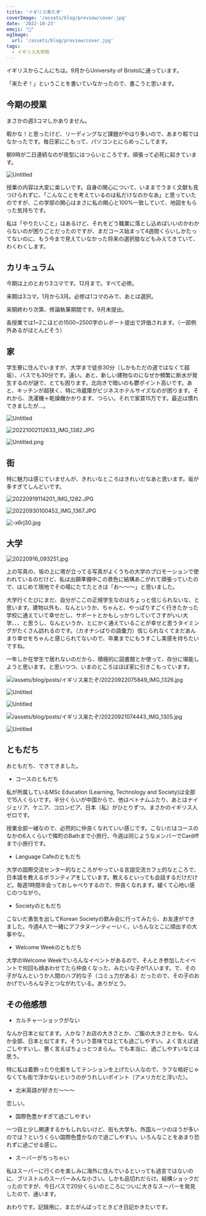 ```yaml
---
title: 'イギリス来たぞ'
coverImage: '/assets/blog/preview/cover.jpg'
date: '2022-10-23'
emoji: "🛬"
ogImage:
  url: '/assets/blog/preview/cover.jpg'
tags:
  - イギリス大学院
---
```


イギリスからこんにちは。9月からUniversity of Bristolに通っています。

「来たぞ！」ということを書いていなかったので、書こうと思います。

## 今期の授業

まさかの週3コマしかありません。

暇かな！と思ったけど、リーディングなど課題がやはり多いので、あまり暇ではなかったです。毎日家にこもって、パソコンとにらめっこしてます。

朝9時が二日連続なのが夜型にはつらいところです。頑張って必死に起きています。

![Untitled](/assets/blog/posts/イギリス来たぞ/1.png)

授業の内容は大変に楽しいです。自身の関心について、いままでうまく文献も見つけられずに、「こんなことを考えているのは私だけなのかなあ」と思っていたのですが、この学部の関心はまさに私の関心と100%一致していて、地図をもらった気持ちです。

私は「やりたいこと」はあるけど、それをどう職業に落とし込めばいいのかわからないのが困りごとだったのですが、まだコース始まって4週間くらいしかたってないのに、もう今まで見えていなかった将来の選択肢などもみえてきていて、わくわくします。

## カリキュラム

今期は上のとおり3コマです。12月まで。すべて必修。

来期は3コマ。1月から3月。必修は1コマのみで、あとは選択。

来期終わり次第、修論執筆期間です。9月末提出。

各授業では1~2こほどの1500~2500字のレポート提出で評価されます。（一部例外あるがほとんどそう）


## 家

学生寮に住んでいますが、大学まで徒歩30分（しかもただの道ではなくて超坂）、バスでも30分です。遠い。あと、新しい建物なのになぜか頻繁に断水が発生するのが謎で、とても困ります。北向きで暗いのも鬱ポイント高いです。あと、キッチンが超狭く、特に冷蔵庫がビジネスホテルサイズなのが困ります。それから、洗濯機＋乾燥機かかります、つらい。それで家賃15万です。最近は慣れてきましたが…。

![Untitled](/assets/blog/posts/イギリス来たぞ/2.png)

![20221002112633_IMG_1382.JPG](/assets/blog/posts/イギリス来たぞ/20221002112633_IMG_1382.jpg)

![Untitled.png](/assets/blog/posts/イギリス来たぞ/Untitled2.png)


## 街

特に魅力は感じていませんが、きれいなところはきれいだなあと思います。坂が多すぎてしんどいです。

![20220919114201_IMG_1282.JPG](/assets/blog/posts/イギリス来たぞ/20220919114201_IMG_1282.jpg)

![20220930100452_IMG_1367.JPG](/assets/blog/posts/イギリス来たぞ/20220930100452_IMG_1367.jpg)

![-x6rj30.jpg](/assets/blog/posts/イギリス来たぞ/-x6rj30.jpg)


## 大学

![20220916_093251.jpg](/assets/blog/posts/イギリス来たぞ/20220916_093251.jpg)

上の写真の、坂の上に塔が立ってる写真がよくうちの大学のプロモーションで使われているのだけど、私は出願準備中この景色に結構あこがれて頑張っていたので、はじめて現地でその場にたてたときは「お～～～」と思いました。

大学行くたびにまだ、自分がここの正規学生なのはちょっと信じられないな、と思います。建物以外も、なんというか、ちゃんと、やっぱりすごく行きたかった学校に通えていて幸せだし、サポートとかもしっかりしていてさすがいい大学、、、と思うし、なんというか、とにかく通えていることが幸せと思うタイミングがたくさん訪れるのです。（カオナシばりの語彙力）信じられなくてまだあんまり幸せをちゃんと感じられてないので、卒業までにもうすこし実感を持ちたいですね。

一年しか在学生で居れないのだから、積極的に図書館とか使って、存分に堪能しようと思います。と思いつつ、いまのところはほぼ家に引きこもっています。

![/assets/blog/posts/イギリス来たぞ/20220922075849_IMG_1326.jpg](/assets/blog/posts/イギリス来たぞ/20220922075849_IMG_1326.jpg)

![Untitled](/assets/blog/posts/イギリス来たぞ/Untitled3.png)

![Untitled](/assets/blog/posts/イギリス来たぞ/Untitled4.png)

![/assets/blog/posts/イギリス来たぞ/20220921074443_IMG_1305.jpg](/assets/blog/posts/イギリス来たぞ/20220921074443_IMG_1305.jpg)

![Untitled](/assets/blog/posts/イギリス来たぞ/Untitled5.png)


## ともだち

おともだち、できてきました。

- コースのともだち

私が所属しているMSc Education (Learning, Technology and Society)は全部で15人くらいです。半分くらいが中国からで、他はベトナムふたり、あとはナイジェリア、ケニア、コロンビア、日本（私）がひとりずつ。まさかのイギリス人ゼロです。

授業全部一緒なので、必然的に仲良くなれていい感じです。こないだはコースのなかの6人くらいで隣町のBathまで小旅行、今週は同じようなメンバーでCardiffまで小旅行です。

- Language Cafeのともだち

大学の国際交流センター的なところがやっている言語交流カフェ的なところで、日本語を教えるボランティアをしています。教えるといっても会話するだけだけど。毎週1時間半会っておしゃべりするので、仲良くなれます。緩くて心地い感じのつながり。

- Societyのともだち

こないだ勇気を出してKorean Societyの飲み会に行ってみたら、お友達ができました。今週4人で一緒にアフタヌーンティーいく。いろんなとこに顔出すの大事やな。

- Welcome Weekのともだち

大学のWelcome Weekでいろんなイベントがあるので、そんとき参加したイベントで何回も顔あわせてたら仲良くなった、みたいな子が1人います。で、その子がなんというか人間のハブ的な子（コミュ力がある）だったので、その子のおかげでいろんな子とつながれている。ありがとう。


## その他感想

- カルチャーショックがない

なんか日本と似てます。人かな？お店の大きさとか、ご飯の大きさとかも、なんか全部、日本と似てます。そういう意味ではとても過ごしやすい。よく言えば過ごしやすいし、悪く言えばちょっとつまらん。でも本当に、過ごしやすいなとは思う。

特に私は着飾ったり化粧をしてテンションを上げたい人なので、ラフな格好じゃなくても街で浮かないというのがうれしいポイント（アメリカだと浮いた）。

- 北米英語が好きだ～～～

恋しい。

- 国際色豊かすぎて過ごしやすい

一つ目と少し関連するかもしれないけど、街も大学も、外国ルーツのほうが多いのでは？というくらい国際色豊かなので過ごしやすい。いろんなことをあまり恐れずに過ごせる感じ。

- スーパーがちっちゃい

私はスーパーに行くのを楽しみに海外に住んでいるといっても過言ではないのに、ブリストルのスーパーみんな小さい。しかも品切れだらけ。結構ショックだったのですが、今日バスで20分くらいのところについに大きなスーパーを発見したので、通います。

おわりです。記録用に、またがんばってときどき日記かきたいです。